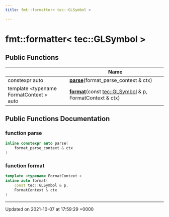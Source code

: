 ```yaml
---
title: fmt::formatter< tec::GLSymbol >

---
```


# fmt::formatter< tec::GLSymbol >





## Public Functions

|                | Name           |
| -------------- | -------------- |
| constexpr auto | **[parse](/engine/Classes/structfmt_1_1formatter_3_01tec_1_1_g_l_symbol_01_4/#function-parse)**(format_parse_context & ctx) |
| template <typename FormatContext \> <br>auto | **[format](/engine/Classes/structfmt_1_1formatter_3_01tec_1_1_g_l_symbol_01_4/#function-format)**(const [tec::GLSymbol](/engine/Classes/classtec_1_1_g_l_symbol/) & p, FormatContext & ctx) |

## Public Functions Documentation

### function parse

```cpp
inline constexpr auto parse(
    format_parse_context & ctx
)
```


### function format

```cpp
template <typename FormatContext >
inline auto format(
    const tec::GLSymbol & p,
    FormatContext & ctx
)
```


-------------------------------

Updated on 2021-10-07 at 17:59:29 +0000